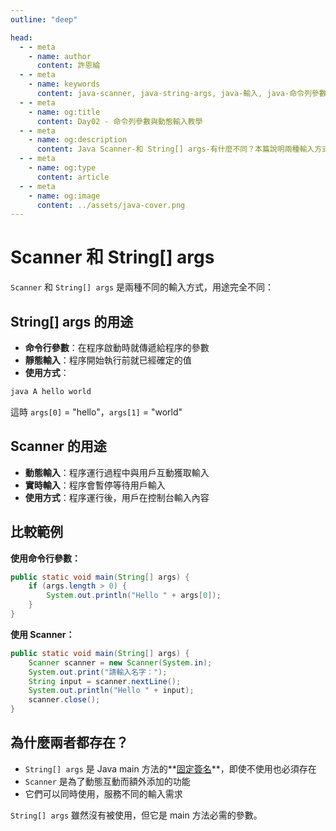```yaml
---
outline: "deep"

head:
  - - meta
    - name: author
      content: 許恩綸
  - - meta
    - name: keywords
      content: java-scanner, java-string-args, java-輸入, java-命令列參數, java-動態輸入, java-main-參數, java-Scanner-教學, java-args-用法, java-新手教學, java-輸入差異
  - - meta
    - name: og:title
      content: Day02 - 命令列參數與動態輸入教學
  - - meta
    - name: og:description
      content: Java Scanner-和 String[] args-有什麼不同？本篇說明兩種輸入方式的用途、差異、範例與適用情境，幫助新手理解命令列參數與動態輸入的正確用法，避免常見混淆。
  - - meta
    - name: og:type
      content: article
  - - meta
    - name: og:image
      content: ../assets/java-cover.png
---
```


# Scanner 和 String[] args

`Scanner` 和 `String[] args` 是兩種不同的輸入方式，用途完全不同：

## String[] args 的用途
- **命令行參數**：在程序啟動時就傳遞給程序的參數
- **靜態輸入**：程序開始執行前就已經確定的值
- **使用方式**：
```bash
java A hello world
```
這時 `args[0]` = "hello"，`args[1]` = "world"

## Scanner 的用途  
- **動態輸入**：程序運行過程中與用戶互動獲取輸入
- **實時輸入**：程序會暫停等待用戶輸入
- **使用方式**：程序運行後，用戶在控制台輸入內容

## 比較範例

**使用命令行參數：**
````java
public static void main(String[] args) {
    if (args.length > 0) {
        System.out.println("Hello " + args[0]);
    }
}
````

**使用 Scanner：**
````java
public static void main(String[] args) {
    Scanner scanner = new Scanner(System.in);
    System.out.print("請輸入名字：");
    String input = scanner.nextLine();
    System.out.println("Hello " + input);
    scanner.close();
}
````

## 為什麼兩者都存在？
- `String[] args` 是 Java main 方法的**[固定簽名](./什麼是固定簽名)**，即使不使用也必須存在
- `Scanner` 是為了動態互動而額外添加的功能
- 它們可以同時使用，服務不同的輸入需求

`String[] args` 雖然沒有被使用，但它是 main 方法必需的參數。
